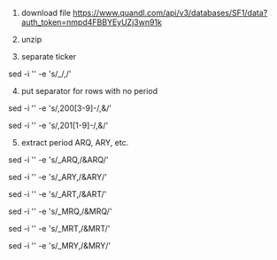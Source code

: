 1) download file https://www.quandl.com/api/v3/databases/SF1/data?auth_token=nmpd4FBBYEyUZj3wn91k



2) unzip

3) separate ticker

sed -i '' -e 's/_/,/' <filename>

4) put separator for rows with no period

sed -i '' -e 's/,200[3-9]-/,&/' <filename>

sed -i '' -e 's/,201[1-9]-/,&/‘ <filename>



5) extract period ARQ, ARY, etc.

sed -i '' -e 's/_ARQ,/&ARQ/'  <filename>

sed -i '' -e 's/_ARY,/&ARY/' <filename>

sed -i '' -e 's/_ART,/&ART/' <filename>

sed -i '' -e 's/_MRQ,/&MRQ/' <filename>

sed -i '' -e 's/_MRT,/&MRT/' <filename>

sed -i '' -e 's/_MRY,/&MRY/' <filename>
